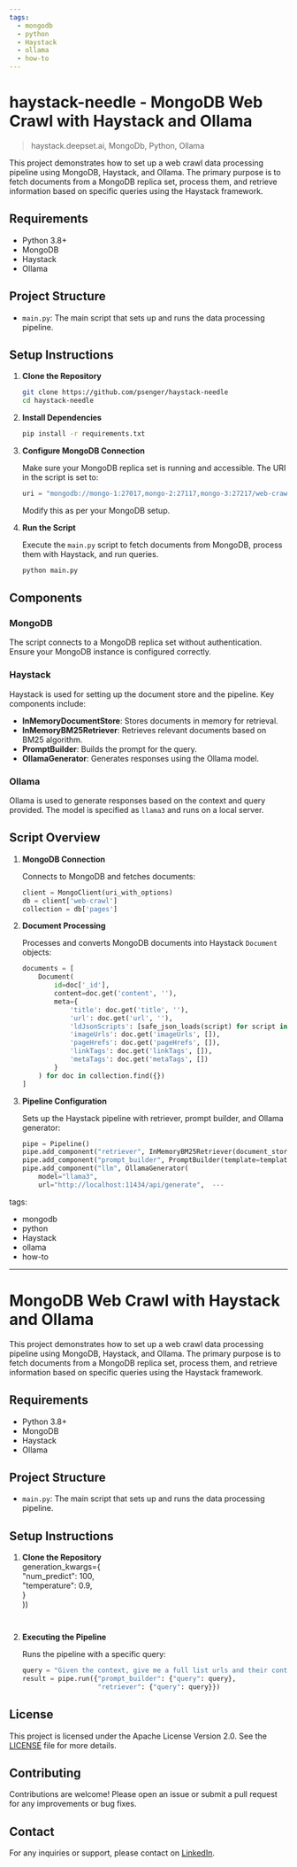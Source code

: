 ```yaml
---
tags:
  - mongodb
  - python
  - Haystack
  - ollama
  - how-to
---
```


# haystack-needle - MongoDB Web Crawl with Haystack and Ollama  
> haystack.deepset.ai, MongoDb, Python, Ollama

This project demonstrates how to set up a web crawl data processing pipeline using MongoDB, Haystack, and Ollama. The primary purpose is to fetch documents from a MongoDB replica set, process them, and retrieve information based on specific queries using the Haystack framework.  
  
## Requirements  
  
- Python 3.8+  
- MongoDB  
- Haystack  
- Ollama  
  
## Project Structure  
  
- `main.py`: The main script that sets up and runs the data processing pipeline.  
  
## Setup Instructions  
  
1. **Clone the Repository**  
    ```bash  
    git clone https://github.com/psenger/haystack-needle  
    cd haystack-needle
    ```  
  
2. **Install Dependencies**  
    ```bash  
    pip install -r requirements.txt  
    ```  
  
3. **Configure MongoDB Connection**  
  
    Make sure your MongoDB replica set is running and accessible. The URI in the script is set to:  
    ```python  
    uri = "mongodb://mongo-1:27017,mongo-2:27117,mongo-3:27217/web-crawl"  
    ```  
  
    Modify this as per your MongoDB setup.  
  
4. **Run the Script**  
  
    Execute the `main.py` script to fetch documents from MongoDB, process them with Haystack, and run queries.  
    ```bash  
    python main.py  
    ```  
  
## Components  
  
### MongoDB  
  
The script connects to a MongoDB replica set without authentication. Ensure your MongoDB instance is configured correctly.  
  
### Haystack  
  
Haystack is used for setting up the document store and the pipeline. Key components include:  
  
- **InMemoryDocumentStore**: Stores documents in memory for retrieval.  
- **InMemoryBM25Retriever**: Retrieves relevant documents based on BM25 algorithm.  
- **PromptBuilder**: Builds the prompt for the query.  
- **OllamaGenerator**: Generates responses using the Ollama model.  
  
### Ollama  
  
Ollama is used to generate responses based on the context and query provided. The model is specified as `llama3` and runs on a local server.  
  
## Script Overview  
  
1. **MongoDB Connection**  
  
    Connects to MongoDB and fetches documents:  
    ```python  
    client = MongoClient(uri_with_options)  
    db = client['web-crawl']  
    collection = db['pages']  
    ```  
  
2. **Document Processing**  
  
    Processes and converts MongoDB documents into Haystack `Document` objects:  
    ```python  
    documents = [  
        Document(  
            id=doc['_id'],  
            content=doc.get('content', ''),  
            meta={  
                'title': doc.get('title', ''),  
                'url': doc.get('url', ''),  
                'ldJsonScripts': [safe_json_loads(script) for script in doc.get('ldJsonScripts', [])],  
                'imageUrls': doc.get('imageUrls', []),  
                'pageHrefs': doc.get('pageHrefs', []),  
                'linkTags': doc.get('linkTags', []),  
                'metaTags': doc.get('metaTags', [])  
            }  
        ) for doc in collection.find({})  
    ]  
    ```  
  
3. **Pipeline Configuration**  
  
    Sets up the Haystack pipeline with retriever, prompt builder, and Ollama generator:  
    ```python  
    pipe = Pipeline()  
    pipe.add_component("retriever", InMemoryBM25Retriever(document_store=document_store))  
    pipe.add_component("prompt_builder", PromptBuilder(template=template))  
    pipe.add_component("llm", OllamaGenerator(  
        model="llama3",  
        url="http://localhost:11434/api/generate",  ---
tags:
  - mongodb
  - python
  - Haystack
  - ollama
  - how-to
---
# MongoDB Web Crawl with Haystack and Ollama  
  
This project demonstrates how to set up a web crawl data processing pipeline using MongoDB, Haystack, and Ollama. The primary purpose is to fetch documents from a MongoDB replica set, process them, and retrieve information based on specific queries using the Haystack framework.  
  
## Requirements  
  
- Python 3.8+  
- MongoDB  
- Haystack  
- Ollama  
  
## Project Structure  
  
- `main.py`: The main script that sets up and runs the data processing pipeline.  
  
## Setup Instructions  
  
1. **Clone the Repository**  
        generation_kwargs={  
            "num_predict": 100,  
            "temperature": 0.9,  
        }  
    ))  
    ```  
  
4. **Executing the Pipeline**  
  
    Runs the pipeline with a specific query:  
    ```python  
    query = "Given the context, give me a full list urls and their content with metaTags in meta that have name keyword"  
    result = pipe.run({"prompt_builder": {"query": query},  
                       "retriever": {"query": query}})  
    ```  
  
## License  
  
This project is licensed under the Apache License Version 2.0. See the [LICENSE](LICENSE) file for more details.  
  
## Contributing  
  
Contributions are welcome! Please open an issue or submit a pull request for any improvements or bug fixes.  
  
## Contact  
  
For any inquiries or support, please contact on [LinkedIn](https://www.linkedin.com/in/philipsenger/).